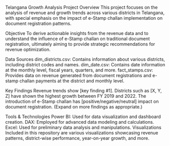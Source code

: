 Telangana Growth Analysis Project
Overview
This project focuses on the analysis of revenue and growth trends across various districts in Telangana, with special emphasis on the impact of e-Stamp challan implementation on document registration patterns.

Objective
To derive actionable insights from the revenue data and to understand the influence of e-Stamp challan on traditional document registration, ultimately aiming to provide strategic recommendations for revenue optimization.

Data Sources
dim_districts.csv: Contains information about various districts, including district codes and names.
dim_date.csv: Contains date information at the monthly level, fiscal years, quarters, and more.
fact_stamps.csv: Provides data on revenue generated from document registrations and e-stamp challan payments at the district and monthly level.

Key Findings
Revenue trends show [key finding #1].
Districts such as [X, Y, Z] have shown the highest growth between FY 2019 and 2022.
The introduction of e-Stamp challan has [positive/negative/neutral] impact on document registration.
(Expand on more findings as appropriate.)

Tools & Technologies
Power BI: Used for data visualization and dashboard creation.
DAX: Employed for advanced data modeling and calculations.
Excel: Used for preliminary data analysis and manipulations.
Visualizations
Included in this repository are various visualizations showcasing revenue patterns, district-wise performance, year-on-year growth, and more.
